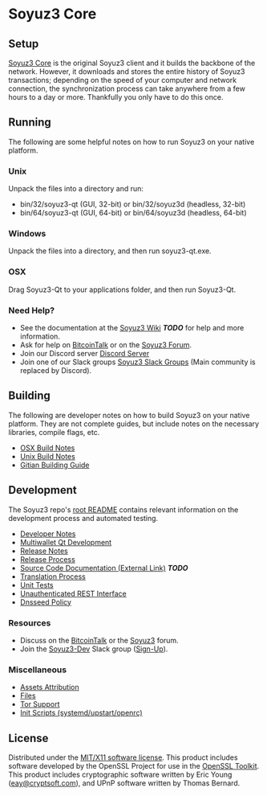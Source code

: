 Soyuz3 Core
=====================

Setup
---------------------
[Soyuz3 Core](http://soyuz3.cc/wallet) is the original Soyuz3 client and it builds the backbone of the network. However, it downloads and stores the entire history of Soyuz3 transactions; depending on the speed of your computer and network connection, the synchronization process can take anywhere from a few hours to a day or more. Thankfully you only have to do this once.

Running
---------------------
The following are some helpful notes on how to run Soyuz3 on your native platform.

### Unix

Unpack the files into a directory and run:

- bin/32/soyuz3-qt (GUI, 32-bit) or bin/32/soyuz3d (headless, 32-bit)
- bin/64/soyuz3-qt (GUI, 64-bit) or bin/64/soyuz3d (headless, 64-bit)

### Windows

Unpack the files into a directory, and then run soyuz3-qt.exe.

### OSX

Drag Soyuz3-Qt to your applications folder, and then run Soyuz3-Qt.

### Need Help?

* See the documentation at the [Soyuz3 Wiki](https://en.bitcoin.it/wiki/Main_Page) ***TODO***
for help and more information.
* Ask for help on [BitcoinTalk](https://bitcointalk.org/index.php?topic=1262920.0) or on the [Soyuz3 Forum](http://forum.soyuz3.cc/).
* Join our Discord server [Discord Server](https://discord.soyuz3.cc)
* Join one of our Slack groups [Soyuz3 Slack Groups](https://soyuz3.cc/slack-logins/) (Main community is replaced by Discord).

Building
---------------------
The following are developer notes on how to build Soyuz3 on your native platform. They are not complete guides, but include notes on the necessary libraries, compile flags, etc.

- [OSX Build Notes](build-osx.md)
- [Unix Build Notes](build-unix.md)
- [Gitian Building Guide](gitian-building.md)

Development
---------------------
The Soyuz3 repo's [root README](https://github.com/Soyuz3-Project/Soyuz3/blob/master/README.md) contains relevant information on the development process and automated testing.

- [Developer Notes](developer-notes.md)
- [Multiwallet Qt Development](multiwallet-qt.md)
- [Release Notes](release-notes.md)
- [Release Process](release-process.md)
- [Source Code Documentation (External Link)](https://dev.visucore.com/bitcoin/doxygen/) ***TODO***
- [Translation Process](translation_process.md)
- [Unit Tests](unit-tests.md)
- [Unauthenticated REST Interface](REST-interface.md)
- [Dnsseed Policy](dnsseed-policy.md)

### Resources

* Discuss on the [BitcoinTalk](https://bitcointalk.org/index.php?topic=1262920.0) or the [Soyuz3](http://forum.soyuz3.cc/) forum.
* Join the [Soyuz3-Dev](https://soyuz3-dev.slack.com/) Slack group ([Sign-Up](https://soyuz3-dev.herokuapp.com/)).

### Miscellaneous
- [Assets Attribution](assets-attribution.md)
- [Files](files.md)
- [Tor Support](tor.md)
- [Init Scripts (systemd/upstart/openrc)](init.md)

License
---------------------
Distributed under the [MIT/X11 software license](http://www.opensource.org/licenses/mit-license.php).
This product includes software developed by the OpenSSL Project for use in the [OpenSSL Toolkit](https://www.openssl.org/). This product includes
cryptographic software written by Eric Young ([eay@cryptsoft.com](mailto:eay@cryptsoft.com)), and UPnP software written by Thomas Bernard.
